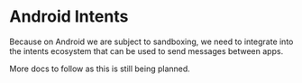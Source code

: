 # Android Intents

Because on Android we are subject to sandboxing, we need to integrate
into the intents ecosystem that can be used to send messages between
apps.

More docs to follow as this is still being planned.
